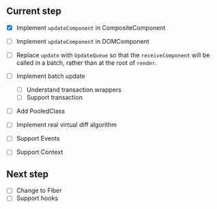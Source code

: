 ## Current step
* [x] Implement `updateComponent` in CompositeComponent
* [ ] Implement `updateComponent` in DOMComponent
* [ ] Replace `update` with `UpdateQueue` so that the `receiveComponent` will be called in a batch, rather than at the root of `render`.
* [ ] Implement batch update
  * [ ] Understand transaction.wrappers
  * [ ] Support transaction
* [ ] Add PooledClass
* [ ] Implement real virtual diff algorithm
* [ ] Support Events
* [ ] Support Context


## Next step
* [ ] Change to Fiber
* [ ] Support hooks